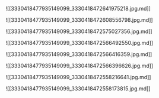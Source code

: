 ![[3330418477935149099_3330418472641975218.jpg.md]]

![[3330418477935149099_3330418472608556798.jpg.md]]

![[3330418477935149099_3330418472575027356.jpg.md]]

![[3330418477935149099_3330418472566492550.jpg.md]]

![[3330418477935149099_3330418472566416359.jpg.md]]

![[3330418477935149099_3330418472566396626.jpg.md]]

![[3330418477935149099_3330418472558216641.jpg.md]]

![[3330418477935149099_3330418472558173815.jpg.md]]

